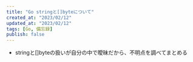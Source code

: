```yaml
---
title: "Go stringと[]byteについて"
created_at: "2023/02/12"
updated_at: "2023/02/12"
tags: [Go, 備忘録]
publish: false
---
```


- stringと[]byteの扱いが自分の中で曖昧だから、不明点を調べてまとめる
